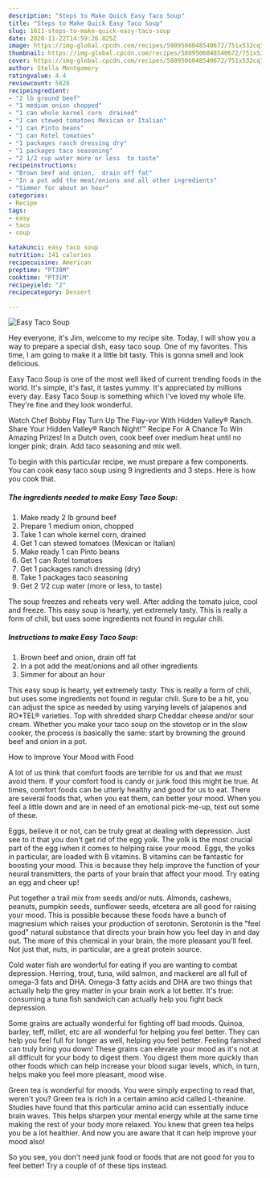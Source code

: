 ```yaml
---
description: "Steps to Make Quick Easy Taco Soup"
title: "Steps to Make Quick Easy Taco Soup"
slug: 1611-steps-to-make-quick-easy-taco-soup
date: 2020-11-22T14:59:26.825Z
image: https://img-global.cpcdn.com/recipes/5809506048540672/751x532cq70/easy-taco-soup-recipe-main-photo.jpg
thumbnail: https://img-global.cpcdn.com/recipes/5809506048540672/751x532cq70/easy-taco-soup-recipe-main-photo.jpg
cover: https://img-global.cpcdn.com/recipes/5809506048540672/751x532cq70/easy-taco-soup-recipe-main-photo.jpg
author: Stella Montgomery
ratingvalue: 4.4
reviewcount: 5828
recipeingredient:
- "2 lb ground beef"
- "1 medium onion chopped"
- "1 can whole kernel corn  drained"
- "1 can stewed tomatoes Mexican or Italian"
- "1 can Pinto beans"
- "1 can Rotel tomatoes"
- "1 packages ranch dressing dry"
- "1 packages taco seasoning"
- "2 1/2 cup water more or less  to taste"
recipeinstructions:
- "Brown beef and onion,  drain off fat"
- "In a pot add the meat/onions and all other ingredients"
- "Simmer for about an hour"
categories:
- Recipe
tags:
- easy
- taco
- soup

katakunci: easy taco soup 
nutrition: 141 calories
recipecuisine: American
preptime: "PT38M"
cooktime: "PT31M"
recipeyield: "2"
recipecategory: Dessert

---
```



![Easy Taco Soup](https://img-global.cpcdn.com/recipes/5809506048540672/751x532cq70/easy-taco-soup-recipe-main-photo.jpg)

Hey everyone, it's Jim, welcome to my recipe site. Today, I will show you a way to prepare a special dish, easy taco soup. One of my favorites. This time, I am going to make it a little bit tasty. This is gonna smell and look delicious.

Easy Taco Soup is one of the most well liked of current trending foods in the world. It's simple, it's fast, it tastes yummy. It's appreciated by millions every day. Easy Taco Soup is something which I've loved my whole life. They're fine and they look wonderful.

Watch Chef Bobby Flay Turn Up The Flay-vor With Hidden Valley® Ranch. Share Your Hidden Valley® Ranch Night!™ Recipe For A Chance To Win Amazing Prizes! In a Dutch oven, cook beef over medium heat until no longer pink; drain. Add taco seasoning and mix well.


To begin with this particular recipe, we must prepare a few components. You can cook easy taco soup using 9 ingredients and 3 steps. Here is how you cook that.

<!--inarticleads1-->

##### The ingredients needed to make Easy Taco Soup:

1. Make ready 2 lb ground beef
1. Prepare 1 medium onion, chopped
1. Take 1 can whole kernel corn,  drained
1. Get 1 can stewed tomatoes (Mexican or Italian)
1. Make ready 1 can Pinto beans
1. Get 1 can Rotel tomatoes
1. Get 1 packages ranch dressing (dry)
1. Take 1 packages taco seasoning
1. Get 2 1/2 cup water (more or less,  to taste)


The soup freezes and reheats very well. After adding the tomato juice, cool and freeze. This easy soup is hearty, yet extremely tasty. This is really a form of chili, but uses some ingredients not found in regular chili. 

<!--inarticleads2-->

##### Instructions to make Easy Taco Soup:

1. Brown beef and onion,  drain off fat
1. In a pot add the meat/onions and all other ingredients
1. Simmer for about an hour


This easy soup is hearty, yet extremely tasty. This is really a form of chili, but uses some ingredients not found in regular chili. Sure to be a hit, you can adjust the spice as needed by using varying levels of jalapenos and RO*TEL® varieties. Top with shredded sharp Cheddar cheese and/or sour cream. Whether you make your taco soup on the stovetop or in the slow cooker, the process is basically the same: start by browning the ground beef and onion in a pot. 

How to Improve Your Mood with Food


A lot of us think that comfort foods are terrible for us and that we must avoid them. If your comfort food is candy or junk food this might be true. At times, comfort foods can be utterly healthy and good for us to eat. There are several foods that, when you eat them, can better your mood. When you feel a little down and are in need of an emotional pick-me-up, test out some of these.

Eggs, believe it or not, can be truly great at dealing with depression. Just see to it that you don't get rid of the egg yolk. The yolk is the most crucial part of the egg iwhen it comes to helping raise your mood. Eggs, the yolks in particular, are loaded with B vitamins. B vitamins can be fantastic for boosting your mood. This is because they help improve the function of your neural transmitters, the parts of your brain that affect your mood. Try eating an egg and cheer up!

Put together a trail mix from seeds and/or nuts. Almonds, cashews, peanuts, pumpkin seeds, sunflower seeds, etcetera are all good for raising your mood. This is possible because these foods have a bunch of magnesium which raises your production of serotonin. Serotonin is the "feel good" natural substance that directs your brain how you feel day in and day out. The more of this chemical in your brain, the more pleasant you'll feel. Not just that, nuts, in particular, are a great protein source.

Cold water fish are wonderful for eating if you are wanting to combat depression. Herring, trout, tuna, wild salmon, and mackerel are all full of omega-3 fats and DHA. Omega-3 fatty acids and DHA are two things that actually help the grey matter in your brain work a lot better. It's true: consuming a tuna fish sandwich can actually help you fight back depression. 

Some grains are actually wonderful for fighting off bad moods. Quinoa, barley, teff, millet, etc are all wonderful for helping you feel better. They can help you feel full for longer as well, helping you feel better. Feeling famished can truly bring you down! These grains can elevate your mood as it's not at all difficult for your body to digest them. You digest them more quickly than other foods which can help increase your blood sugar levels, which, in turn, helps make you feel more pleasant, mood wise.

Green tea is wonderful for moods. You were simply expecting to read that, weren't you? Green tea is rich in a certain amino acid called L-theanine. Studies have found that this particular amino acid can essentially induce brain waves. This helps sharpen your mental energy while at the same time making the rest of your body more relaxed. You knew that green tea helps you be a lot healthier. And now you are aware that it can help improve your mood also!

So you see, you don't need junk food or foods that are not good for you to feel better! Try  a  couple of  of  these  tips  instead.

